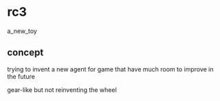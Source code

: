 # rc3
a_new_toy

## concept
trying to invent a new agent for game that have much room to improve in the future

gear-like but not reinventing the wheel
